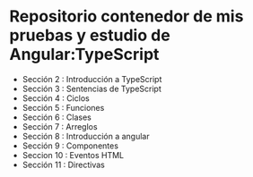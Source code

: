 # Repositorio contenedor de mis pruebas y estudio de Angular:TypeScript

- Sección 2 : Introducción a TypeScript
- Sección 3 : Sentencias de TypeScript
- Sección 4 : Ciclos
- Sección 5 : Funciones
- Sección 6 : Clases
- Sección 7 : Arreglos
- Sección 8 : Introducción a angular
- Sección 9 : Componentes
- Seccion 10 : Eventos HTML
- Sección 11 : Directivas
